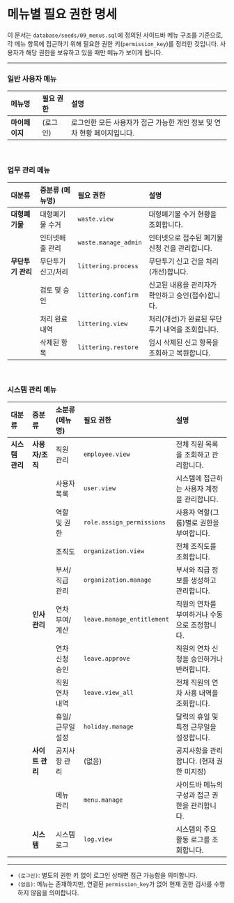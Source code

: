 # 메뉴별 필요 권한 명세

이 문서는 `database/seeds/09_menus.sql`에 정의된 사이드바 메뉴 구조를 기준으로, 각 메뉴 항목에 접근하기 위해 필요한 권한 키(`permission_key`)를 정리한 것입니다. 사용자가 해당 권한을 보유하고 있을 때만 메뉴가 보이게 됩니다.

---

### **일반 사용자 메뉴**

| 메뉴명 | 필요 권한 | 설명 |
| :--- | :--- | :--- |
| **마이페이지** | (로그인) | 로그인한 모든 사용자가 접근 가능한 개인 정보 및 연차 현황 페이지입니다. |

<br>

### **업무 관리 메뉴**

| 대분류 | 중분류 (메뉴명) | 필요 권한 | 설명 |
| :--- | :--- | :--- | :--- |
| **대형폐기물** | 대형폐기물 수거 | `waste.view` | 대형폐기물 수거 현황을 조회합니다. |
| | 인터넷배출 관리 | `waste.manage_admin` | 인터넷으로 접수된 폐기물 신청 건을 관리합니다. |
| **무단투기 관리** | 무단투기 신고/처리 | `littering.process` | 무단투기 신고 건을 처리(개선)합니다. |
| | 검토 및 승인 | `littering.confirm` | 신고된 내용을 관리자가 확인하고 승인(접수)합니다. |
| | 처리 완료 내역 | `littering.view` | 처리(개선)가 완료된 무단투기 내역을 조회합니다. |
| | 삭제된 항목 | `littering.restore` | 임시 삭제된 신고 항목을 조회하고 복원합니다. |

<br>

### **시스템 관리 메뉴**

| 대분류 | 중분류 | 소분류 (메뉴명) | 필요 권한 | 설명 |
| :--- | :--- | :--- | :--- | :--- |
| **시스템 관리** | **사용자/조직** | 직원 관리 | `employee.view` | 전체 직원 목록을 조회하고 관리합니다. |
| | | 사용자 목록 | `user.view` | 시스템에 접근하는 사용자 계정을 관리합니다. |
| | | 역할 및 권한 | `role.assign_permissions` | 사용자 역할(그룹)별로 권한을 부여합니다. |
| | | 조직도 | `organization.view` | 전체 조직도를 조회합니다. |
| | | 부서/직급 관리 | `organization.manage` | 부서와 직급 정보를 생성하고 관리합니다. |
| | **인사 관리** | 연차 부여/계산 | `leave.manage_entitlement` | 직원의 연차를 부여하거나 수동으로 조정합니다. |
| | | 연차 신청 승인 | `leave.approve` | 직원의 연차 신청을 승인하거나 반려합니다. |
| | | 직원 연차 내역 | `leave.view_all` | 전체 직원의 연차 사용 내역을 조회합니다. |
| | | 휴일/근무일 설정| `holiday.manage` | 달력의 휴일 및 특정 근무일을 설정합니다. |
| | **사이트 관리** | 공지사항 관리 | (없음) | 공지사항을 관리합니다. (현재 권한 미지정) |
| | | 메뉴 관리 | `menu.manage` | 사이드바 메뉴의 구성과 접근 권한을 관리합니다. |
| | **시스템** | 시스템 로그 | `log.view` | 시스템의 주요 활동 로그를 조회합니다. |

---
* `(로그인)`: 별도의 권한 키 없이 로그인 상태면 접근 가능함을 의미합니다.
* `(없음)`: 메뉴는 존재하지만, 연결된 `permission_key`가 없어 현재 권한 검사를 수행하지 않음을 의미합니다.